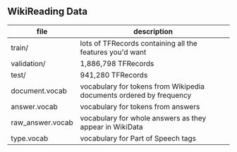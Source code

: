 ## WikiReading Data

| file             | description                                                          |
|------------------|----------------------------------------------------------------------|
| train/           | lots of TFRecords containing all the features you'd want             |
| validation/      | 1,886,798 TFRecords                                                  |
| test/            | 941,280 TFRecords                                                    |
| document.vocab   | vocabulary for tokens from Wikipedia documents ordered by frequency  |
| answer.vocab     | vocabulary for tokens from answers                                   |
| raw_answer.vocab | vocabulary for whole answers as they appear in WikiData              |
| type.vocab       | vocabulary for Part of Speech tags                                   |
